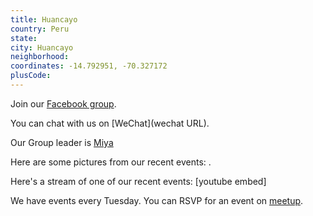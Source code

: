 ```yaml
---
title: Huancayo
country: Peru
state: 
city: Huancayo
neighborhood: 
coordinates: -14.792951, -70.327172
plusCode:
---
```

Join our [Facebook group](https://www.facebook.com/groups/free.code.camp.huancayo).

You can chat with us on [WeChat](wechat URL).

Our Group leader is [Miya](freecodecamp.org/miya)

Here are some pictures from our recent events:
![]().

Here's a stream of one of our recent events:
[youtube embed]

We have events every Tuesday. You can RSVP for an event on [meetup](meetupurl).
